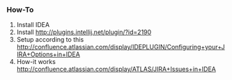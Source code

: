 ### How-To
1. Install IDEA
2. Install http://plugins.intellij.net/plugin/?id=2190
3. Setup according to this http://confluence.atlassian.com/display/IDEPLUGIN/Configuring+your+JIRA+Options+in+IDEA
4. How-it works http://confluence.atlassian.com/display/ATLAS/JIRA+Issues+in+IDEA